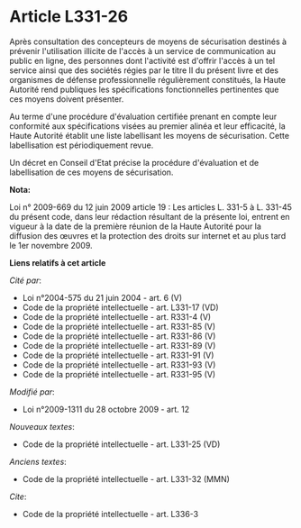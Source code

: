 # Article L331-26

Après consultation des concepteurs de moyens de sécurisation destinés à prévenir l'utilisation illicite de l'accès à un
service de communication au public en ligne, des personnes dont l'activité est d'offrir l'accès à un tel service ainsi que
des sociétés régies par le titre II du présent livre et des organismes de défense professionnelle régulièrement constitués,
la Haute Autorité rend publiques les spécifications fonctionnelles pertinentes que ces moyens doivent présenter. 

Au terme d'une procédure d'évaluation certifiée prenant en compte leur conformité aux spécifications visées au premier alinéa
et leur efficacité, la Haute Autorité établit une liste labellisant les moyens de sécurisation. Cette labellisation est
périodiquement revue. 

Un décret en Conseil d'Etat précise la procédure d'évaluation et de labellisation de ces moyens de sécurisation.

**Nota:**

Loi n° 2009-669 du 12 juin 2009 article 19 : Les articles L. 331-5 à L. 331-45 du présent code, dans leur rédaction résultant
de la présente loi, entrent en vigueur à la date de la première réunion de la Haute Autorité pour la diffusion des œuvres et
la protection des droits sur internet et au plus tard le 1er novembre 2009.

**Liens relatifs à cet article**

_Cité par_:

  - Loi n°2004-575 du 21 juin 2004 - art. 6 (V)
  - Code de la propriété intellectuelle - art. L331-17 (VD)
  - Code de la propriété intellectuelle - art. R331-4 (V)
  - Code de la propriété intellectuelle - art. R331-85 (V)
  - Code de la propriété intellectuelle - art. R331-86 (V)
  - Code de la propriété intellectuelle - art. R331-89 (V)
  - Code de la propriété intellectuelle - art. R331-91 (V)
  - Code de la propriété intellectuelle - art. R331-93 (V)
  - Code de la propriété intellectuelle - art. R331-95 (V)

_Modifié par_:

  - Loi n°2009-1311 du 28 octobre 2009 - art. 12

_Nouveaux textes_:

  - Code de la propriété intellectuelle - art. L331-25 (VD)

_Anciens textes_:

  - Code de la propriété intellectuelle - art. L331-32 (MMN)

_Cite_:

  - Code de la propriété intellectuelle - art. L336-3
